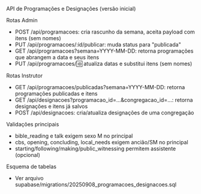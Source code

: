 API de Programações e Designações (versão inicial)

Rotas Admin
- POST /api/programacoes: cria rascunho da semana, aceita payload com itens (sem nomes)
- PUT /api/programacoes/:id/publicar: muda status para "publicada"
- GET /api/programacoes?semana=YYYY-MM-DD: retorna programações que abrangem a data e seus itens
- PUT /api/programacoes/:id: atualiza datas e substitui itens (sem nomes)

Rotas Instrutor
- GET /api/programacoes/publicadas?semana=YYYY-MM-DD: retorna programações publicadas e itens
- GET /api/designacoes?programacao_id=...&congregacao_id=...: retorna designações e itens já salvos
- POST /api/designacoes: cria/atualiza designações de uma congregação

Validações principais
- bible_reading e talk exigem sexo M no principal
- cbs, opening, concluding, local_needs exigem ancião/SM no principal
- starting/following/making/public_witnessing permitem assistente (opcional)

Esquema de tabelas
- Ver arquivo supabase/migrations/20250908_programacoes_designacoes.sql

